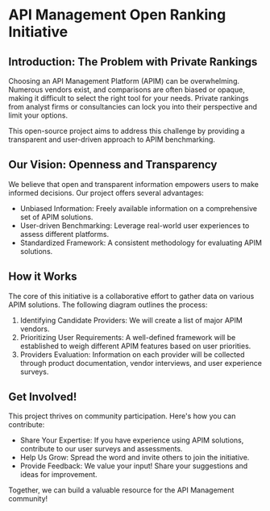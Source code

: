 # API Management Open Ranking Initiative

## Introduction: The Problem with Private Rankings
Choosing an API Management Platform (APIM) can be overwhelming.  Numerous vendors exist, and comparisons are often biased or opaque, making it difficult to select the right tool for your needs. Private rankings from analyst firms or consultancies can lock you into their perspective and limit your options.

This open-source project aims to address this challenge by providing a transparent and user-driven approach to APIM benchmarking.

## Our Vision: Openness and Transparency
We believe that open and transparent information empowers users to make informed decisions.  Our project offers several advantages:

- Unbiased Information: Freely available information on a comprehensive set of APIM solutions.
- User-driven Benchmarking: Leverage real-world user experiences to assess different platforms.
- Standardized Framework: A consistent methodology for evaluating APIM solutions.

## How it Works
The core of this initiative is a collaborative effort to gather data on various APIM solutions.  The following diagram outlines the process:

1. Identifying Candidate Providers: We will create a list of major APIM vendors.
1. Prioritizing User Requirements: A well-defined framework will be established to weigh different APIM features based on user priorities.
1. Providers Evaluation: Information on each provider will be collected through product documentation, vendor interviews, and user experience surveys.


## Get Involved!
This project thrives on community participation. Here's how you can contribute:

- Share Your Expertise: If you have experience using APIM solutions, contribute to our user surveys and assessments.
- Help Us Grow: Spread the word and invite others to join the initiative.
- Provide Feedback: We value your input! Share your suggestions and ideas for improvement.

Together, we can build a valuable resource for the API Management community!
